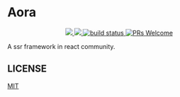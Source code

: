 # Aora

<p align="center">
  <a href="https://www.npmjs.com/package/aora" target="_blank">
    <img src="https://img.shields.io/npm/v/aora.svg" />
  </a>
  <a href="https://www.npmjs.com/package/aora" target="_blank">
    <img src="https://img.shields.io/npm/dm/aora.svg" />
  </a>
  <a href="https://github.com/loyep/aora" target="_blank">
    <img src="https://github.com/loyep/aora/workflows/CI/badge.svg" alt="build status"  />
  </a>
  <a href="https://github.com/loyep/aora/pulls">
    <img src="https://img.shields.io/badge/PRs-welcome-brightgreen.svg" alt="PRs Welcome" />
  </a>
</p>

A ssr framework in react community.

## LICENSE

[MIT](./LICENSE)
